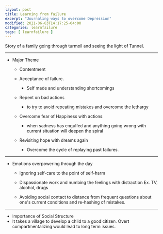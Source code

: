 ```yaml
---
layout: post
title: Learning from failure
excerpt: "Journaling ways to overcome Depression"
modified: 2021-06-03T14:17:25-04:00
categories: learnfailure
tags: [ learnfailure ]
---
```


Story of a family going through turmoil and seeing the light of Tunnel.


----
* Major Theme
  * Contentment

  * Acceptance of failure.
    * Self made and understanding shortcomings

  * Repent on bad actions
    * to try to avoid repeating mistakes and overcome the lethargy

  * Overcome fear of Happiness with actions
    * when sadness has engulfed and anything going wrong with current situation will deepen the spiral

  * Revisiting hope with dreams again
    * Overcome the cycle of replaying past failures.


----
* Emotions overpowering through the day
  * Ignoring self-care to the point of self-harm

  * Dispassionate work and numbing the feelings with distraction Ex. TV, alcohol, drugs

  * Avoiding social contact to distance from frequent questions about one's current conditions and re-hashing of mistakes.


---
 *  Importance of Social Structure
  * It takes a village to develop a child to a good citizen. Overt compartmentalizing would lead to long term issues. 
